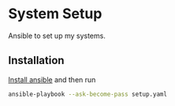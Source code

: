 # System Setup

Ansible to set up my systems.

## Installation

[Install ansible](https://docs.ansible.com/ansible/latest/installation_guide/intro_installation.html#selecting-an-ansible-package-and-version-to-install) and then run

```zsh
ansible-playbook --ask-become-pass setup.yaml
```
